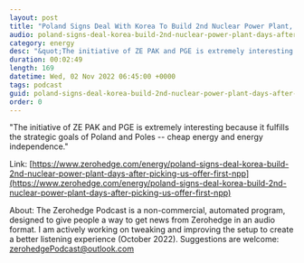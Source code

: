 ```yaml
---
layout: post
title: "Poland Signs Deal With Korea To Build 2nd Nuclear Power Plant, Days After Picking US Offer For First NPP"
audio: poland-signs-deal-korea-build-2nd-nuclear-power-plant-days-after-picking-us-offer-first-npp-0
category: energy
desc: "&quot;The initiative of ZE PAK and PGE is extremely interesting because it fulfills the strategic goals of Poland and Poles -- cheap energy and energy independence.&quot;"
duration: 00:02:49
length: 169
datetime: Wed, 02 Nov 2022 06:45:00 +0000
tags: podcast
guid: poland-signs-deal-korea-build-2nd-nuclear-power-plant-days-after-picking-us-offer-first-npp-0
order: 0
---
```

&quot;The initiative of ZE PAK and PGE is extremely interesting because it fulfills the strategic goals of Poland and Poles -- cheap energy and energy independence.&quot;

Link: [https://www.zerohedge.com/energy/poland-signs-deal-korea-build-2nd-nuclear-power-plant-days-after-picking-us-offer-first-npp](https://www.zerohedge.com/energy/poland-signs-deal-korea-build-2nd-nuclear-power-plant-days-after-picking-us-offer-first-npp)

About: The Zerohedge Podcast is a non-commercial, automated program, designed to give people a way to get news from Zerohedge in an audio format.  I am actively working on tweaking and improving the setup to create a better listening experience (October 2022).  Suggestions are welcome: [zerohedgePodcast@outlook.com](mailto:zerohedgePodcast@outlook.com)
